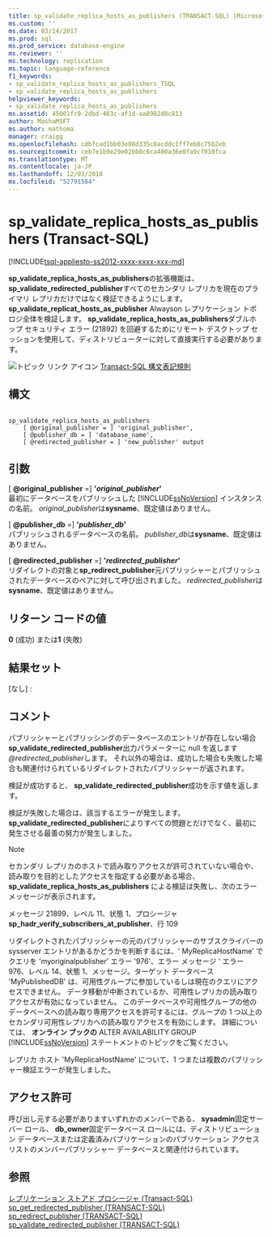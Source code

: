 ```yaml
---
title: sp_validate_replica_hosts_as_publishers (TRANSACT-SQL) |Microsoft Docs
ms.custom: ''
ms.date: 03/14/2017
ms.prod: sql
ms.prod_service: database-engine
ms.reviewer: ''
ms.technology: replication
ms.topic: language-reference
f1_keywords:
- sp_validate_replica_hosts_as_publishers_TSQL
- sp_validate_replica_hosts_as_publishers
helpviewer_keywords:
- sp_validate_replica_hosts_as_publishers
ms.assetid: 45001fc9-2dbd-463c-af1d-aa8982d8c813
author: MashaMSFT
ms.author: mathoma
manager: craigg
ms.openlocfilehash: cdbfcad1bb03e88d335c8acddc1ff7eb8c75b2eb
ms.sourcegitcommit: ceb7e1b9e29e02bb0c6ca400a36e0fa9cf010fca
ms.translationtype: MT
ms.contentlocale: ja-JP
ms.lasthandoff: 12/03/2018
ms.locfileid: "52791584"
---
```

# <a name="spvalidatereplicahostsaspublishers-transact-sql"></a>sp_validate_replica_hosts_as_publishers (Transact-SQL)
[!INCLUDE[tsql-appliesto-ss2012-xxxx-xxxx-xxx-md](../../includes/tsql-appliesto-ss2012-xxxx-xxxx-xxx-md.md)]

  **sp_validate_replica_hosts_as_publishers**の拡張機能は、 **sp_validate_redirected_publisher**すべてのセカンダリ レプリカを現在のプライマリ レプリカだけではなく検証できるようにします。 **sp_validate_replicat_hosts_as_publisher** Alwayson レプリケーション トポロジ全体を検証します。 **sp_validate_replica_hosts_as_publishers**ダブルホップ セキュリティ エラー (21892) を回避するためにリモート デスクトップ セッションを使用して、ディストリビューターに対して直接実行する必要があります。  
  
 ![トピック リンク アイコン](../../database-engine/configure-windows/media/topic-link.gif "トピック リンク アイコン") [Transact-SQL 構文表記規則](../../t-sql/language-elements/transact-sql-syntax-conventions-transact-sql.md)  
  
## <a name="syntax"></a>構文  
  
```  
  
sp_validate_replica_hosts_as_publishers   
    [ @original_publisher = ] 'original_publisher',  
    [ @publisher_db = ] 'database_name',   
    [ @redirected_publisher = ] 'new_publisher' output  
```  
  
## <a name="arguments"></a>引数  
 [ **@original_publisher** =] **'***original_publisher***'**  
 最初にデータベースをパブリッシュした [!INCLUDE[ssNoVersion](../../includes/ssnoversion-md.md)] インスタンスの名前。 *original_publisher*は**sysname**、既定値はありません。  
  
 [ **@publisher_db** =] **'***publisher_db***'**  
 パブリッシュされるデータベースの名前。 *publisher_db*は**sysname**、既定値はありません。  
  
 [ **@redirected_publisher** =] **'***redirected_publisher***'**  
 リダイレクトの対象と**sp_redirect_publisher**元パブリッシャーとパブリッシュされたデータベースのペアに対して呼び出されました。 *redirected_publisher*は**sysname**、既定値はありません。  
  
## <a name="return-code-values"></a>リターン コードの値  
 **0** (成功) または**1** (失敗)  
  
## <a name="result-sets"></a>結果セット  
 [なし] :  
  
## <a name="remarks"></a>コメント  
 パブリッシャーとパブリッシングのデータベースのエントリが存在しない場合**sp_validate_redirected_publisher**出力パラメーターに null を返します *@redirected_publisher*します。 それ以外の場合は、成功した場合も失敗した場合も関連付けられているリダイレクトされたパブリッシャーが返されます。  
  
 検証が成功すると、 **sp_validate_redirected_publisher**成功を示す値を返します。  
  
 検証が失敗した場合は、該当するエラーが発生します。  **sp_validate_redirected_publisher**によりすべての問題とだけでなく、最初に発生させる最善の努力が発生しました。  
  
> [!NOTE]  
>  セカンダリ レプリカのホストで読み取りアクセスが許可されていない場合や、読み取りを目的としたアクセスを指定する必要がある場合、**sp_validate_replica_hosts_as_publishers** による検証は失敗し、次のエラー メッセージが表示されます。  
>   
>  メッセージ 21899、レベル 11、状態 1、プロシージャ **sp_hadr_verify_subscribers_at_publisher**、行 109  
>   
>  リダイレクトされたパブリッシャーの元のパブリッシャーのサブスクライバーの sysserver エントリがあるかどうかを判断するには、' MyReplicaHostName' でクエリを 'myoriginalpublisher' エラー '976'、エラー メッセージ ' エラー 976、レベル 14、状態 1、メッセージ。ターゲット データベース 'MyPublishedDB' は、可用性グループに参加しているしは現在のクエリにアクセスできません。 データ移動が中断されているか、可用性レプリカの読み取りアクセスが有効になっていません。 このデータベースや可用性グループの他のデータベースへの読み取り専用アクセスを許可するには、グループの 1 つ以上のセカンダリ可用性レプリカへの読み取りアクセスを有効にします。  詳細については、 **オンライン ブックの** ALTER AVAILABILITY GROUP [!INCLUDE[ssNoVersion](../../includes/ssnoversion-md.md)] ステートメントのトピックをご覧ください。  
>   
>  レプリカ ホスト 'MyReplicaHostName' について、1 つまたは複数のパブリッシャー検証エラーが発生しました。  
  
## <a name="permissions"></a>アクセス許可  
 呼び出し元する必要がありますいずれかのメンバーである、 **sysadmin**固定サーバー ロール、 **db_owner**固定データベース ロールには、ディストリビューション データベースまたは定義済みパブリケーションのパブリケーション アクセス リストのメンバーパブリッシャー データベースと関連付けられています。  
  
## <a name="see-also"></a>参照  
 [レプリケーション ストアド プロシージャ &#40;Transact-SQL&#41;](../../relational-databases/system-stored-procedures/replication-stored-procedures-transact-sql.md)   
 [sp_get_redirected_publisher &#40;TRANSACT-SQL&#41;](../../relational-databases/system-stored-procedures/sp-get-redirected-publisher-transact-sql.md)   
 [sp_redirect_publisher &#40;TRANSACT-SQL&#41;](../../relational-databases/system-stored-procedures/sp-redirect-publisher-transact-sql.md)   
 [sp_validate_redirected_publisher &#40;TRANSACT-SQL&#41;](../../relational-databases/system-stored-procedures/sp-validate-redirected-publisher-transact-sql.md)  
  
  
